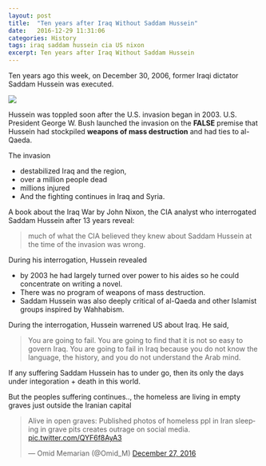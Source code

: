 ```yaml
---
layout: post
title:  "Ten years after Iraq Without Saddam Hussein"
date:   2016-12-29 11:31:06
categories: History
tags: iraq saddam hussein cia US nixon
excerpt: Ten years after Iraq Without Saddam Hussein
---
```


Ten years ago this week, on December 30, 2006, former Iraqi dictator Saddam
Hussein was executed.

![](http://www.alternet.org/files/styles/story_image/public/story_images/iraq_saddam_hussein_222.jpg)

Hussein was toppled soon after the U.S. invasion began in 2003. U.S. President George W. Bush launched the invasion on the **FALSE** premise that Hussein had stockpiled **weapons of mass destruction** and had ties to al-Qaeda.

The invasion
* destabilized Iraq and the region,
* over a million people dead
* millions injured
* And the fighting continues in Iraq and Syria.

A book about the Iraq War by John Nixon, the CIA analyst who interrogated Saddam Hussein after 13 years reveal:

> much of what the CIA believed they knew about Saddam Hussein at the time of the invasion was wrong.

During his interrogation, Hussein revealed
* by 2003 he had largely turned over power to his aides so he could concentrate on writing a novel.
* There was no program of weapons of mass destruction.
* Saddam Hussein was also deeply critical of al-Qaeda and other Islamist groups inspired by Wahhabism.

During the interrogation, Hussein warrened US about Iraq. He said,

> You are going to fail. You are going to find that it is not so easy to govern Iraq. You are going to fail in Iraq because you do not know the language, the history, and you do not understand the Arab mind.

If any suffering Saddam Hussein has to under go, then its only the days under integoration + death in this world.

But the peoples suffering continues.., the homeless are living in empty graves just outside the Iranian capital

<blockquote class="twitter-tweet" data-lang="en"><p lang="en" dir="ltr">Alive in open graves: Published photos of homeless ppl in Iran sleeping in grave pits creates outrage on social media. <a href="https://t.co/QYF6f8AyA3">pic.twitter.com/QYF6f8AyA3</a></p>&mdash; Omid Memarian (@Omid_M) <a href="https://twitter.com/Omid_M/status/813825792358682624">December 27, 2016</a></blockquote>
<script async src="//platform.twitter.com/widgets.js" charset="utf-8"></script>

